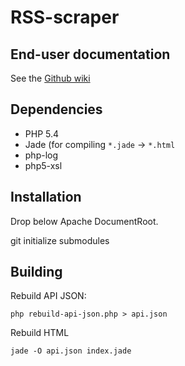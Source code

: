 RSS-scraper
===========

## End-user documentation

See the [Github wiki](https://github.com/kba/rssscrpr/wiki)

## Dependencies

* PHP 5.4
* Jade (for compiling `*.jade` -> `*.html`
* php-log
* php5-xsl

## Installation

Drop below Apache DocumentRoot.

git initialize submodules

## Building

Rebuild API JSON:

```
php rebuild-api-json.php > api.json
```

Rebuild HTML

```
jade -O api.json index.jade
```
